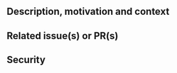 ## Description, motivation and context
<!--- Describe your changes in detail -->
<!--- Why is this change required? What problem does it solve? -->

## Related issue(s) or PR(s)
<!--- GH issue number -->

## Security
<!---
Tag *@RenoFi/security* in this PR if any of the following are true:

- [ ] This PR introduces a NEW third party dependency
- [ ] Contains authentication or authorization checks as part of the code
- [ ] Introduces or utilizes encryption (check this if you're importing a crypto
library and writing code with it)
- [ ] Executes programs or directly manipulates files on the server filesystem
- [ ] Adds new service endpoints (URLs handled, RPC handlers, etc)
- [ ] Handles sensitive data (does this PR touch PHI or PII or otherwise sensitive
information which may be governed by compliance laws or internal policies?)
-->
